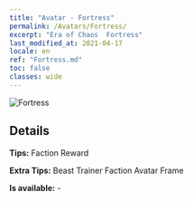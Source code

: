 ```yaml
---
title: "Avatar - Fortress"
permalink: /Avatars/Fortress/
excerpt: "Era of Chaos  Fortress"
last_modified_at: 2021-04-17
locale: en
ref: "Fortress.md"
toc: false
classes: wide
---
```

 ![Fortress](/images/a/avatarFrame_46.png)

## Details

 **Tips:** Faction Reward 

 **Extra Tips:** Beast Trainer Faction Avatar Frame 

 **Is available:**  - 


